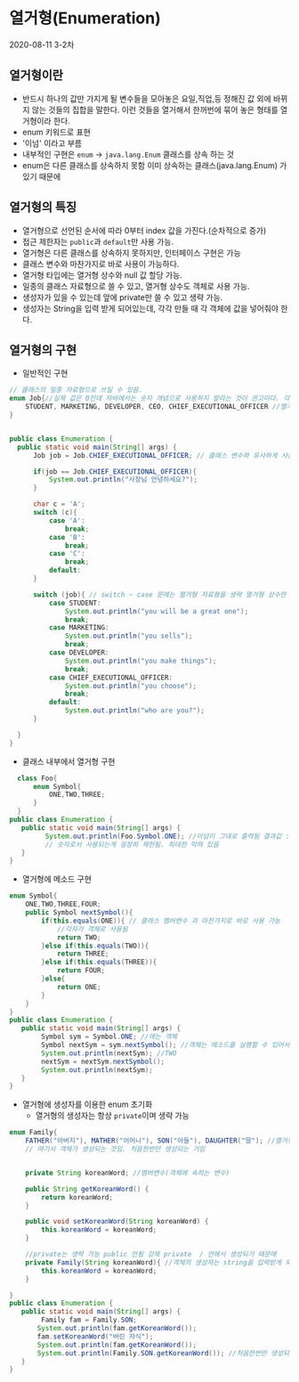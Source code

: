 # 열거형(Enumeration)
2020-08-11 3-2차
## 열거형이란
 * 반드시 하나의 값만 가지게 될 변수들을 모아놓은 요일,직업,등 정해진 값 외에 바뀌지 않는 것들의
   집합을 말한다. 이런 것들을 열거해서 한꺼번에 묶어 놓은 형태를 열거형이라 한다.
 * enum 키워드로 표현
 * '이넘' 이라고 부름
 * 내부적인 구현은 `enum` -> `java.lang.Enum` 클래스를 상속 하는 것
 * enum은 다른 클래스를 상속하지 못함 이미 상속하는 클래스(java.lang.Enum) 가 있기 때문에
  
## 열거형의 특징
  * 열거형으로 선언된 순서에 따라 0부터 index 값을 가진다.(순차적으로 증가)
  * 접근 제한자는 `public`과 `default`만 사용 가능.
  * 열거형은 다른 클래스를 상속하지 못하지만, 인터페이스 구현은 가능
  * 클래스 변수와 마찬가지로 바로 사용이 가능하다.
  * 열거형 타입에는 열거형 상수와 null 값 할당 가능.
  * 일종의 클래스 자료형으로 쓸 수 있고, 열거형 상수도 객체로 사용 가능.
  * 생성자가 있을 수 있는데 앞에 private만 쓸 수 있고 생략 가능.
  * 생성자는 String을 입력 받게 되어있는데, 각각 만들 때 각 객체에 값을 넣어줘야 한다.
## 열거형의 구현
  * 일반적인 구현
  ````java
  // 클래스의 일종 자료형으로 쓰일 수 있음.
  enum Job{//실제 값은 0인데 자바에서는 숫자 개념으로 사용하지 말라는 것이 권고이다. 각 상수는 0부터 숫자를 가지지만, 심볼로만 사용하고 숫자는 사용하지 않음.
      STUDENT, MARKETING, DEVELOPER, CEO, CHIEF_EXECUTIONAL_OFFICER //열거형 상수 대문자 단어 구문은 _ 로 표현
  }
  

public class Enumeration {
    public static void main(String[] args) {
        Job job = Job.CHIEF_EXECUTIONAL_OFFICER; // 클래스 변수와 유사하게 사용

        if(job == Job.CHIEF_EXECUTIONAL_OFFICER){
            System.out.println("사장님 안녕하세요?");
        }

        char c = 'A';
        switch (c){
            case 'A':
                break;
            case 'B':
                break;
            case 'C':
                break;
            default:
        }

        switch (job){ // switch ~ case 문에는 열거형 자료형을 생략 열거형 상수만 사용
            case STUDENT:
                System.out.println("you will be a great one");
                break;
            case MARKETING:
                System.out.println("you sells");
                break;
            case DEVELOPER:
                System.out.println("you make things");
                break;
            case CHIEF_EXECUTIONAL_OFFICER:
                System.out.println("you choose");
                break;
            default:
                System.out.println("who are you?");
        }

    }
}
  ````
 * 클래스 내부에서 열거형 구현
 ````java
   class Foo{
       enum Symbol{
           ONE,TWO,THREE;
       }
   }
public class Enumeration {
    public static void main(String[] args) {
          System.out.println(Foo.Symbol.ONE); //이넘이 그대로 출력됨 결과값 : ONE; 출력을하면 자동으로 toString()으로 변환되서 스트링으로 출력됨.
          // 숫자로서 사용되는게 굉장히 제한됨. 최대한 막혀 있음
    }
}
 ````
 * 열거형에 메소드 구현
 ````java
 enum Symbol{
     ONE,TWO,THREE,FOUR;
     public Symbol nextSymbol(){
         if(this.equals(ONE)){ // 클래스 멤버변수 과 마찬가지로 바로 사용 가능
             //각자가 객체로 사용됨
             return TWO;
         }else if(this.equals(TWO)){
             return THREE;
         }else if(this.equals(THREE)){
             return FOUR;
         }else{
             return ONE;
         }
     }
 }
public class Enumeration {
    public static void main(String[] args) {
         Symbol sym = Symbol.ONE; //애는 객체
         Symbol nextSym = sym.nextSymbol(); //객체는 메소드를 실행할 수 있어서 사용가능 열거형 상수는 객체이다 .그래서 메소드를 실행할 수 있다.
         System.out.println(nextSym); //TWO
         nextSym = nextSym.nextSymbol();
         System.out.println(nextSym);
    }
}
 ````
* 열거형에 생성자를 이용한 enum 초기화
   * 열거형의 생성자는 항상 `private`이며 생략 가능
 ````java
 enum Family{
     FATHER("아버지"), MATHER("어머니"), SON("아들"), DAUGHTER("딸"); //열거형 상수(객체)
     // 여기서 객체가 생성되는 것임. 처음한번만 생성되는 거임
 
 
     private String koreanWord; //멤버변수(객체에 속하는 변수)
 
     public String getKoreanWord() {
         return koreanWord;
     }
 
     public void setKoreanWord(String koreanWord) {
         this.koreanWord = koreanWord;
     }
 
     //private는 생략 가능 public 안됨 강제 private  / 안에서 생성되기 때문에
     private Family(String koreanWord){ //객체의 생성자는 string을 입력받게 되어있는데 각각 만들때 각 객체에 값을 넣어줘야한다. FATHER("아버지")
         this.koreanWord = koreanWord;
     }
 
 }
public class Enumeration {
    public static void main(String[] args) {
         Family fam = Family.SON;
        System.out.println(fam.getKoreanWord());
        fam.setKoreanWord("버린 자식");
        System.out.println(fam.getKoreanWord());
        System.out.println(Family.SON.getKoreanWord()); //처음한번만 생성되는 거임
    }
}
 ````